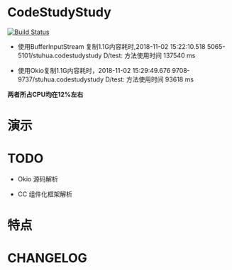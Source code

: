 # CodeStudyStudy

[![Build Status](https://travis-ci.org/meolu/walle-web.svg?branch=master)](https://travis-ci.org/meolu/walle-web)

- 使用BufferInputStream 复制1.1G内容耗时,2018-11-02 15:22:10.518 5065-5101/stuhua.codestudystudy D/test: 方法使用时间 137540 ms

- 使用Okio复制1.1G内容耗时，2018-11-02 15:29:49.676 9708-9737/stuhua.codestudystudy D/test: 方法使用时间 93618 ms

**两者所占CPU均在12%左右**

# 演示

# TODO

- Okio 源码解析

- CC 组件化框架解析

# 特点

# CHANGELOG


